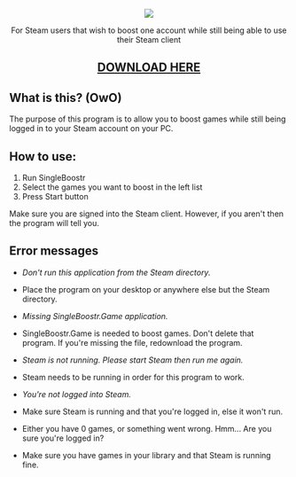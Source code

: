 <p align="center">
  <img src="http://i.imgur.com/GaEOIvh.png"/>
  <p align="center">For Steam users that wish to boost one account while still being able to use their Steam client</p>
  <h2 align="center"><a href="https://github.com/Ezzpify/HourBoostr/releases">DOWNLOAD HERE</a></h2>
</p>

##
##
##

## What is this? (OwO)

The purpose of this program is to allow you to boost games while still being logged in to your Steam account on your PC.

## How to use:

1. Run SingleBoostr
2. Select the games you want to boost in the left list
3. Press Start button

Make sure you are signed into the Steam client.
However, if you aren't then the program will tell you.

## Error messages

* *Don't run this application from the Steam directory.*
 * Place the program on your desktop or anywhere else but the Steam directory.
 
* *Missing SingleBoostr.Game application.*
 * SingleBoostr.Game is needed to boost games. Don't delete that program. If you're missing the file, redownload the program.
 
* *Steam is not running. Please start Steam then run me again.*
 * Steam needs to be running in order for this program to work.
 
* *You're not logged into Steam.*
 * Make sure Steam is running and that you're logged in, else it won't run.
 
* Either you have 0 games, or something went wrong. Hmm... Are you sure you're logged in?
 * Make sure you have games in your library and that Steam is running fine.

